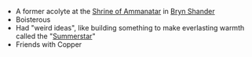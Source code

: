 - A former acolyte at the [Shrine of Ammanatar](/pages/shrine-of-ammanatar) in [Bryn Shander](/pages/bryn-shander)
- Boisterous
- Had "weird ideas", like building something to make everlasting warmth called the "[Summerstar](/pages/summerstar)"
- Friends with Copper

